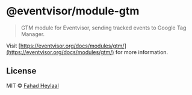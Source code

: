 # @eventvisor/module-gtm

> GTM module for Eventvisor, sending tracked events to Google Tag Manager.

Visit [https://eventvisor.org/docs/modules/gtm/](https://eventvisor.org/docs/modules/gtm/) for more information.

## License

MIT © [Fahad Heylaal](https://fahad19.com)
